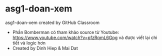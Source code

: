 # asg1-doan-xem
asg1-doan-xem created by GitHub Classroom

- Phần Bomberman có tham khảo source từ Youtube: https://www.youtube.com/watch?v=pfzRqmL6Gpg và được viết lại chi tiết và logic hơn
- Created by Dinh Hiep & Mai Dat
